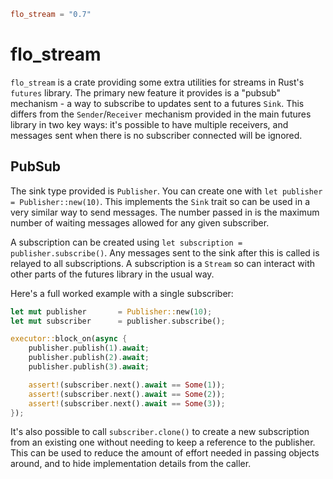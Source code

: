 ```toml
flo_stream = "0.7"
```

# flo_stream

`flo_stream` is a crate providing some extra utilities for streams in Rust's `futures` library. The primary new feature
it provides is a "pubsub" mechanism - a way to subscribe to updates sent to a futures `Sink`. This differs from the
`Sender`/`Receiver` mechanism provided in the main futures library in two key ways: it's possible to have multiple
receivers, and messages sent when there is no subscriber connected will be ignored.

## PubSub

The sink type provided is `Publisher`. You can create one with `let publisher = Publisher::new(10)`. This implements 
the `Sink` trait so can be used in a very similar way to send messages. The number passed in is the maximum number
of waiting messages allowed for any given subscriber.

A subscription can be created using `let subscription = publisher.subscribe()`. Any messages sent to the sink after
this is called is relayed to all subscriptions. A subscription is a `Stream` so can interact with other parts of the
futures library in the usual way.

Here's a full worked example with a single subscriber:

```Rust
let mut publisher       = Publisher::new(10);
let mut subscriber      = publisher.subscribe();

executor::block_on(async {
    publisher.publish(1).await;
    publisher.publish(2).await;
    publisher.publish(3).await;

    assert!(subscriber.next().await == Some(1));
    assert!(subscriber.next().await == Some(2));
    assert!(subscriber.next().await == Some(3));
});
```

It's also possible to call `subscriber.clone()` to create a new subscription from an existing one without needing to 
keep a reference to the publisher. This can be used to reduce the amount of effort needed in passing objects around, and
to hide implementation details from the caller.
